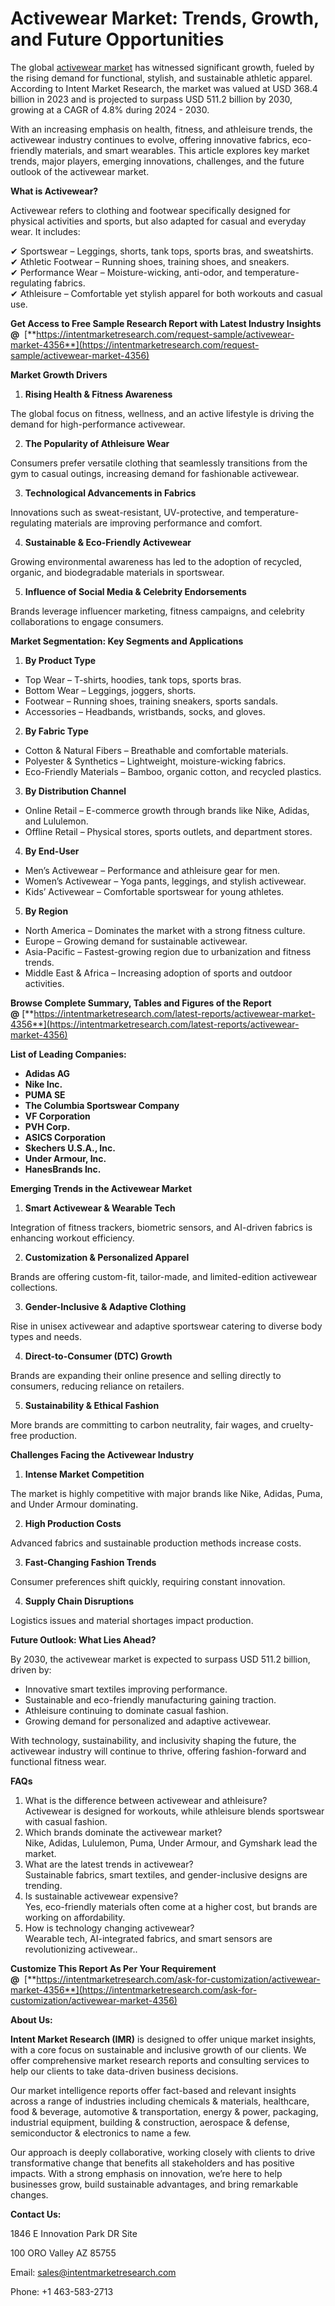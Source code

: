 **Activewear Market: Trends, Growth, and Future Opportunities**
===============================================================

The global [activewear market](https://intentmarketresearch.com/latest-reports/activewear-market-4356) has witnessed significant growth, fueled by the rising demand for functional, stylish, and sustainable athletic apparel. According to Intent Market Research, the market was valued at USD 368.4 billion in 2023 and is projected to surpass USD 511.2 billion by 2030, growing at a CAGR of 4.8% during 2024 - 2030.

With an increasing emphasis on health, fitness, and athleisure trends, the activewear industry continues to evolve, offering innovative fabrics, eco-friendly materials, and smart wearables. This article explores key market trends, major players, emerging innovations, challenges, and the future outlook of the activewear market.

**What is Activewear?**

Activewear refers to clothing and footwear specifically designed for physical activities and sports, but also adapted for casual and everyday wear. It includes:

✔ Sportswear – Leggings, shorts, tank tops, sports bras, and sweatshirts.  
✔ Athletic Footwear – Running shoes, training shoes, and sneakers.  
✔ Performance Wear – Moisture-wicking, anti-odor, and temperature-regulating fabrics.  
✔ Athleisure – Comfortable yet stylish apparel for both workouts and casual use.

**Get Access to Free Sample Research Report with Latest Industry Insights @**  [**https://intentmarketresearch.com/request-sample/activewear-market-4356**](https://intentmarketresearch.com/request-sample/activewear-market-4356)

**Market Growth Drivers**

1.  **Rising Health & Fitness Awareness**

The global focus on fitness, wellness, and an active lifestyle is driving the demand for high-performance activewear.

2.  **The Popularity of Athleisure Wear**

Consumers prefer versatile clothing that seamlessly transitions from the gym to casual outings, increasing demand for fashionable activewear.

3.  **Technological Advancements in Fabrics**

Innovations such as sweat-resistant, UV-protective, and temperature-regulating materials are improving performance and comfort.

4.  **Sustainable & Eco-Friendly Activewear**

Growing environmental awareness has led to the adoption of recycled, organic, and biodegradable materials in sportswear.

5.  **Influence of Social Media & Celebrity Endorsements**

Brands leverage influencer marketing, fitness campaigns, and celebrity collaborations to engage consumers.

**Market Segmentation: Key Segments and Applications**

1.  **By Product Type**

*   Top Wear – T-shirts, hoodies, tank tops, sports bras.
*   Bottom Wear – Leggings, joggers, shorts.
*   Footwear – Running shoes, training sneakers, sports sandals.
*   Accessories – Headbands, wristbands, socks, and gloves.

2.  **By Fabric Type**

*   Cotton & Natural Fibers – Breathable and comfortable materials.
*   Polyester & Synthetics – Lightweight, moisture-wicking fabrics.
*   Eco-Friendly Materials – Bamboo, organic cotton, and recycled plastics.

3.  **By Distribution Channel**

*   Online Retail – E-commerce growth through brands like Nike, Adidas, and Lululemon.
*   Offline Retail – Physical stores, sports outlets, and department stores.

4.  **By End-User**

*   Men’s Activewear – Performance and athleisure gear for men.
*   Women’s Activewear – Yoga pants, leggings, and stylish activewear.
*   Kids’ Activewear – Comfortable sportswear for young athletes.

5.  **By Region**

*   North America – Dominates the market with a strong fitness culture.
*   Europe – Growing demand for sustainable activewear.
*   Asia-Pacific – Fastest-growing region due to urbanization and fitness trends.
*   Middle East & Africa – Increasing adoption of sports and outdoor activities.

**Browse Complete Summary, Tables and Figures of the Report @** [**https://intentmarketresearch.com/latest-reports/activewear-market-4356**](https://intentmarketresearch.com/latest-reports/activewear-market-4356)

**List of Leading Companies:**

*   **Adidas AG**
*   **Nike Inc.**
*   **PUMA SE**
*   **The Columbia Sportswear Company**
*   **VF Corporation**
*   **PVH Corp.**
*   **ASICS Corporation**
*   **Skechers U.S.A., Inc.**
*   **Under Armour, Inc.**
*   **HanesBrands Inc.**

**Emerging Trends in the Activewear Market**

1.  **Smart Activewear & Wearable Tech**

Integration of fitness trackers, biometric sensors, and AI-driven fabrics is enhancing workout efficiency.

2.  **Customization & Personalized Apparel**

Brands are offering custom-fit, tailor-made, and limited-edition activewear collections.

3.  **Gender-Inclusive & Adaptive Clothing**

Rise in unisex activewear and adaptive sportswear catering to diverse body types and needs.

4.  **Direct-to-Consumer (DTC) Growth**

Brands are expanding their online presence and selling directly to consumers, reducing reliance on retailers.

5.  **Sustainability & Ethical Fashion**

More brands are committing to carbon neutrality, fair wages, and cruelty-free production.

**Challenges Facing the Activewear Industry**

1.  **Intense Market Competition**

The market is highly competitive with major brands like Nike, Adidas, Puma, and Under Armour dominating.

2.  **High Production Costs**

Advanced fabrics and sustainable production methods increase costs.

3.  **Fast-Changing Fashion Trends**

Consumer preferences shift quickly, requiring constant innovation.

4.  **Supply Chain Disruptions**

Logistics issues and material shortages impact production.

**Future Outlook: What Lies Ahead?**

By 2030, the activewear market is expected to surpass USD 511.2 billion, driven by:

*   Innovative smart textiles improving performance.
*   Sustainable and eco-friendly manufacturing gaining traction.
*   Athleisure continuing to dominate casual fashion.
*   Growing demand for personalized and adaptive activewear.

With technology, sustainability, and inclusivity shaping the future, the activewear industry will continue to thrive, offering fashion-forward and functional fitness wear.

**FAQs**

1.  What is the difference between activewear and athleisure?  
    Activewear is designed for workouts, while athleisure blends sportswear with casual fashion.
2.  Which brands dominate the activewear market?  
    Nike, Adidas, Lululemon, Puma, Under Armour, and Gymshark lead the market.
3.  What are the latest trends in activewear?  
    Sustainable fabrics, smart textiles, and gender-inclusive designs are trending.
4.  Is sustainable activewear expensive?  
    Yes, eco-friendly materials often come at a higher cost, but brands are working on affordability.
5.  How is technology changing activewear?  
    Wearable tech, AI-integrated fabrics, and smart sensors are revolutionizing activewear..

**Customize This Report As Per Your Requirement @**  [**https://intentmarketresearch.com/ask-for-customization/activewear-market-4356**](https://intentmarketresearch.com/ask-for-customization/activewear-market-4356)

**About Us:**

**Intent Market Research (IMR)** is designed to offer unique market insights, with a core focus on sustainable and inclusive growth of our clients. We offer comprehensive market research reports and consulting services to help our clients to take data-driven business decisions.

Our market intelligence reports offer fact-based and relevant insights across a range of industries including chemicals & materials, healthcare, food & beverage, automotive & transportation, energy & power, packaging, industrial equipment, building & construction, aerospace & defense, semiconductor & electronics to name a few.

Our approach is deeply collaborative, working closely with clients to drive transformative change that benefits all stakeholders and has positive impacts. With a strong emphasis on innovation, we’re here to help businesses grow, build sustainable advantages, and bring remarkable changes.

**Contact Us:**

1846 E Innovation Park DR Site

100 ORO Valley AZ 85755

Email: sales@intentmarketresearch.com

Phone: +1 463-583-2713
